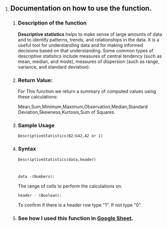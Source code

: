 1. ## Documentation on how to use the function.
   1. ### Description of the function
   
      **Descriptive statistics** helps to make sense of large amounts of data and to identify patterns, trends, and relationships in the data. It is a useful tool for understanding data and for making informed decisions based on that understanding. Some common types of descriptive statistics include measures of central tendency (such as mean, median, and mode), measures of dispersion (such as range, variance, and standard deviation).

   2. ### Return Value:

      For This function we return a summary of computed values using these calculations: 
    
      Mean,Sum,Minimum,Maximum,Observation,Median,Standard Deviation,Skewness,Kurtosis,Sum of Squares.

   3. ### Sample Usage
      `DescriptiveStatistics(B2:G42,A2 or 1)`
     
   4. ### Syntax
      `
      DescriptiveStatistics(data,header)
      `
      #
      `data -(Numbers):`

      The range of cells to perform the calculations on.

      `header - (Boolean):`

      To confirm if there is a header row type "1". If not type "0".

   5. ### See how I used this function in [Google Sheet](https://docs.google.com/spreadsheets/d/1ds9bimx0rHalfnA6j87Ck35PiBBMwNwNQZ38pOaJYTE/view#gid=831143355).


